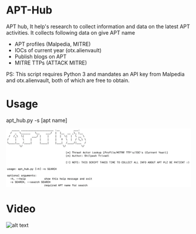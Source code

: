 # APT-Hub
APT hub, It help's research to collect information and data on the latest APT activities. It collects following data on give APT name

- APT profiles (Malpedia, MITRE)
- IOCs of current year (otx.alienvault)
- Publish blogs on APT
- MITRE TTPs (ATTACK MITRE)

PS: This script requires Python 3 and mandates an API key from Malpedia and otx.alienvault, both of which are free to obtain.

# Usage

apt_hub.py -s [apt name]

![alt text](https://raw.githubusercontent.com/CyberRa1/APT-Hub/refs/heads/main/Images/APT-hub.png)

# Video
![alt text](https://youtu.be/vx9hee0NnqI)
